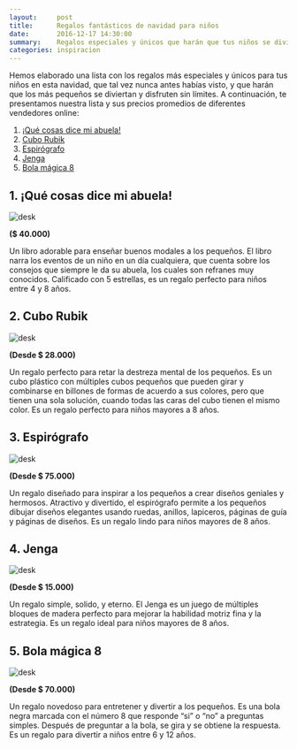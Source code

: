 ```yaml
---
layout:     post
title:      Regalos fantásticos de navidad para niños
date:       2016-12-17 14:30:00
summary:    Regalos especiales y únicos que harán que tus niños se diviertan y disfruten sin límites en esta navidad.
categories: inspiracion
---
```


Hemos elaborado una lista con los regalos más especiales y únicos para tus niños en esta navidad, que tal vez nunca antes habías visto, y que harán que los más pequeños se diviertan y disfruten sin límites. A continuación, te presentamos nuestra lista y sus precios promedios de diferentes vendedores online:

1. [¡Qué cosas dice mi abuela!](#qu-cosas-dice-mi-abuela)
2. [Cubo Rubik](#cubo-rubik)
3. [Espirógrafo](#espirgrafo)
4. [Jenga](#jenga)
5. [Bola mágica 8](#bola-mgica-8)

## 1. ¡Qué cosas dice mi abuela!
![desk](http://blog.tiendacapital.com/img/gifts/book.jpg)

**($ 40.000)**

Un libro adorable para enseñar buenos modales a los pequeños. El libro narra los eventos de un niño en un día cualquiera, que cuenta sobre los consejos que siempre le da su abuela, los cuales son refranes muy conocidos. Calificado con 5 estrellas, es un regalo perfecto para niños entre 4 y 8 años.

## 2. Cubo Rubik
![desk](http://blog.tiendacapital.com/img/gifts/cubo-rubik.png)

**(Desde $ 28.000)**

Un regalo perfecto para retar la destreza mental de los pequeños. Es un cubo plástico con múltiples cubos pequeños que pueden girar y combinarse en billones de formas de acuerdo a sus colores, pero que tienen una sola solución, cuando todas las caras del cubo tienen el mismo color. Es un regalo perfecto para niños mayores a 8 años.

## 3. Espirógrafo
![desk](http://blog.tiendacapital.com/img/gifts/espirografo.jpg)

**(Desde $ 75.000)**

Un regalo diseñado para inspirar a los pequeños a crear diseños geniales y hermosos. Atractivo y divertido, el espirógrafo permite a los pequeños dibujar diseños elegantes usando ruedas, anillos, lapiceros, páginas de guía y páginas de diseños. Es un regalo lindo para niños mayores de 8 años.

## 4. Jenga
![desk](http://blog.tiendacapital.com/img/gifts/jenga.jpg)

**(Desde $ 15.000)**

Un regalo simple, solido, y eterno. El Jenga es un juego de múltiples bloques de madera perfecto para mejorar la habilidad motriz fina y la estrategia. Es un regalo ideal para niños mayores de 8 años.

## 5. Bola mágica 8
![desk](http://blog.tiendacapital.com/img/gifts/ball-8.jpg)

**(Desde $ 70.000)**

Un regalo novedoso para entretener y divertir a los pequeños. Es una bola negra marcada con el número 8 que responde “si” o “no” a preguntas simples. Después de preguntar a la bola, se gira y se obtiene la respuesta. Es un regalo para divertir a niños entre 6 y 12 años.